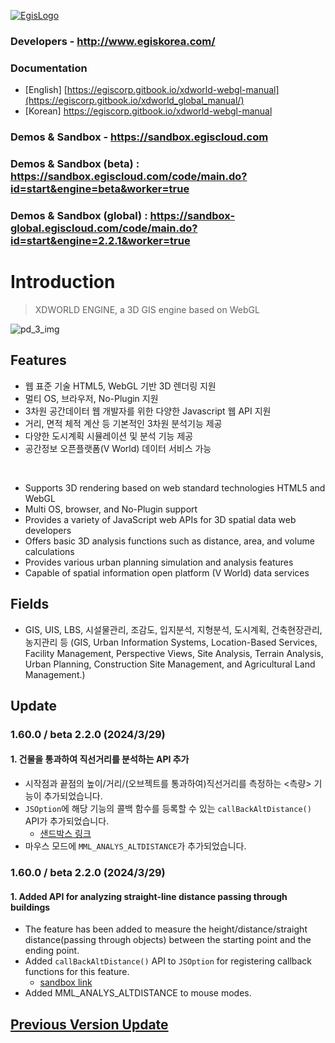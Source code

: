 [![EgisLogo](https://user-images.githubusercontent.com/82925313/160987075-ce7eada9-91ca-4b72-beb6-396e142f90a2.png)](http://www.egiskorea.com/)

### Developers - http://www.egiskorea.com/
### Documentation
  * [English] [https://egiscorp.gitbook.io/xdworld-webgl-manual](https://egiscorp.gitbook.io/xdworld_global_manual/)
  * [Korean] https://egiscorp.gitbook.io/xdworld-webgl-manual
### Demos & Sandbox - https://sandbox.egiscloud.com
### Demos & Sandbox (beta) : https://sandbox.egiscloud.com/code/main.do?id=start&engine=beta&worker=true
### Demos & Sandbox (global) : https://sandbox-global.egiscloud.com/code/main.do?id=start&engine=2.2.1&worker=true

# Introduction

> XDWORLD ENGINE, a 3D GIS engine based on WebGL

![pd_3_img](https://user-images.githubusercontent.com/82925313/160986727-f473c308-7881-4342-8c08-e31566d93a3b.png)

## Features
-   웹 표준 기술 HTML5, WebGL 기반 3D 렌더링 지원
-   멀티 OS, 브라우저, No-Plugin 지원
-   3차원 공간데이터 웹 개발자를 위한 다양한 Javascript 웹 API 지원
-   거리, 면적 체적 계산 등 기본적인 3차원 분석기능 제공
-   다양한 도시계획 시뮬레이션 및 분석 기능 제공
-   공간정보 오픈플랫폼(V World) 데이터 서비스 가능
<br>

-   Supports 3D rendering based on web standard technologies HTML5 and WebGL
-   Multi OS, browser, and No-Plugin support
-   Provides a variety of JavaScript web APIs for 3D spatial data web developers
-   Offers basic 3D analysis functions such as distance, area, and volume calculations
-   Provides various urban planning simulation and analysis features
-   Capable of spatial information open platform (V World) data services

## Fields

-   GIS, UIS, LBS, 시설물관리, 조감도, 입지분석, 지형분석, 도시계획, 건축현장관리, 농지관리 등
(GIS, Urban Information Systems, Location-Based Services, Facility Management, Perspective Views, Site Analysis, Terrain Analysis, Urban Planning, Construction Site Management, and Agricultural Land Management.)

## Update

### 1.60.0 / beta 2.2.0 (2024/3/29)

#### 1. 건물을 통과하여 직선거리를 분석하는 API 추가
  * 시작점과 끝점의 높이/거리/(오브젝트를 통과하여)직선거리를 측정하는 <측량> 기능이 추가되었습니다.
  * `JSOption`에 해당 기능의 콜백 함수를 등록할 수 있는 `callBackAltDistance()` API가 추가되었습니다. 
    * [샌드박스 링크](https://sandbox.egiscloud.com/code/main.do?id=analysis_measure_altdistance)
  * 마우스 모드에 `MML_ANALYS_ALTDISTANCE`가 추가되었습니다.

### 1.60.0 / beta 2.2.0 (2024/3/29)

#### 1. Added API for analyzing straight-line distance passing through buildings
  * The <Measurement> feature has been added to measure the height/distance/straight distance(passing through objects) between the starting point and the ending point.
  * Added `callBackAltDistance()` API to `JSOption` for registering callback functions for this feature.
    * [sandbox link](https://sandbox.egiscloud.com/code/main.do?id=analysis_measure_altdistance)
  * Added MML_ANALYS_ALTDISTANCE to mouse modes.

## [Previous Version Update](https://egiscorp.gitbook.io/xdworld-webgl-manual/release)
